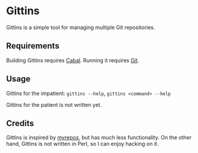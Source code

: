 # Gittins

Gittins is a simple tool for managing multiple Git repositories.

## Requirements

Building Gittins requires [Cabal][1]. Running it requires [Git][2].

## Usage

Gittins for the impatient: `gittins --help`, `gittins <command> --help`

Gittins for the patient is not written yet.

## Credits

Gittins is inspired by [myrepos][4], but has much less functionality. On the other hand, Gittins is not written in Perl, so I can enjoy hacking on it.

[1]: http://www.haskell.org/cabal
[2]: http://git-scm.com
[4]: http://myrepos.branchable.com
